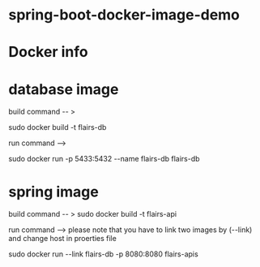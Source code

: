 # spring-boot-docker-image-demo

# Docker info 

# database image 

build  command  -- >  

sudo docker build -t flairs-db

run command --> 

sudo docker run -p 5433:5432 --name flairs-db flairs-db



# spring image
build  command  -- > 
sudo docker build -t flairs-api

run command -->  please note that you have to link two images by (--link)  and change host in proerties file

sudo docker run  --link flairs-db  -p 8080:8080 flairs-apis

